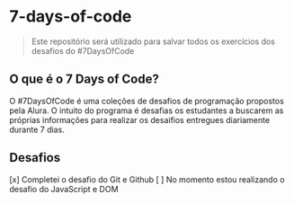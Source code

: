 # 7-days-of-code

>Este repositório será utilizado para salvar todos os exercícios dos desafios do #7DaysOfCode

## O que é o 7 Days of Code?

O #7DaysOfCode é uma coleções de desafios de programação propostos pela Alura. O intuito do programa é desafias os estudantes a buscarem as próprias informações para realizar os desaifios entregues diariamente durante 7 dias.

## Desafios

[x] Completei o desafio do Git e Github
[ ] No momento estou realizando o desafio do JavaScript e DOM
